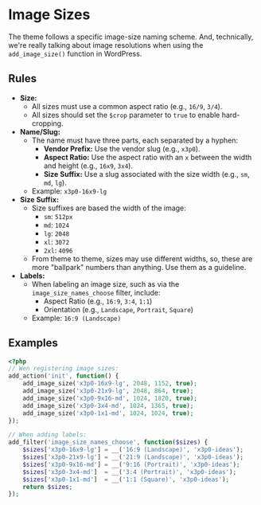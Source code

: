 # Image Sizes

The theme follows a specific image-size naming scheme. And, technically, we're really talking about image resolutions when using the `add_image_size()` function
in WordPress.

## Rules

- **Size:**
	- All sizes must use a common aspect ratio (e.g., `16/9`, `3/4`).
	- All sizes should set the `$crop` parameter to `true` to enable hard-cropping.
- **Name/Slug:**
	- The name must have three parts, each separated by a hyphen:
		- **Vendor Prefix:** Use the vendor slug (e.g., `x3p0`).
		- **Aspect Ratio:** Use the aspect ratio with an `x` between the width and height (e.g., `16x9`, `3x4`).
		- **Size Suffix:** Use a slug associated with the size width (e.g., `sm`, `md`, `lg`).
	- Example: `x3p0-16x9-lg`
- **Size Suffix:**
	- Size suffixes are based the width of the image:
		- `sm`: `512px`
		- `md`: `1024`
		- `lg`: `2048`
		- `xl`: `3072`
		- `2xl`: `4096`
	- From theme to theme, sizes may use different widths, so, these are more "ballpark" numbers than anything. Use them as a guideline.
- **Labels:**
	- When labeling an image size, such as via the `image_size_names_choose` filter, include:
		- Aspect Ratio (e.g., `16:9`, `3:4`, `1:1`)
		- Orientation (e.g., `Landscape`, `Portrait`, `Square`)
	- Example: `16:9 (Landscape)`

## Examples

```php
<?php
// Wen registering image sizes:
add_action('init', function() {
	add_image_size('x3p0-16x9-lg', 2048, 1152, true);
	add_image_size('x3p0-21x9-lg', 2048, 864, true);
	add_image_size('x3p0-9x16-md', 1024, 1820, true);
	add_image_size('x3p0-3x4-md', 1024, 1365, true);
	add_image_size('x3p0-1x1-md', 1024, 1024, true);
});

// When adding labels:
add_filter('image_size_names_choose', function($sizes) {
	$sizes['x3p0-16x9-lg'] = __('16:9 (Landscape)', 'x3p0-ideas');
	$sizes['x3p0-21x9-lg'] = __('21:9 (Landscape)', 'x3p0-ideas');
	$sizes['x3p0-9x16-md'] = __('9:16 (Portrait)', 'x3p0-ideas');
	$sizes['x3p0-3x4-md']  = __('3:4 (Portrait)', 'x3p0-ideas');
	$sizes['x3p0-1x1-md']  = __('1:1 (Square)', 'x3p0-ideas');
	return $sizes;
});
```

